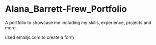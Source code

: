 # Alana_Barrett-Frew_Portfolio

A portfolio to showcase me including my skills, experience, projects  and more.

used emailjs.com to create a form
